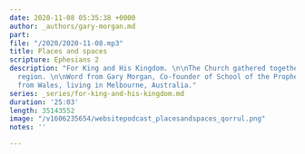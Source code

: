 ```yaml
---
date: 2020-11-08 05:35:38 +0000
author: _authors/gary-morgan.md
part: 
file: "/2020/2020-11-08.mp3"
title: Places and spaces
scripture: Ephesians 2
description: "For King and His Kingdom. \n\nThe Church gathered together across the
  region. \n\nWord from Gary Morgan, Co-founder of School of the Prophets. Originally
  from Wales, living in Melbourne, Australia."
series: _series/for-king-and-his-kingdom.md
duration: '25:03'
length: 35143552
image: "/v1606235654/websitepodcast_placesandspaces_qorrul.png"
notes: ''

---
```

